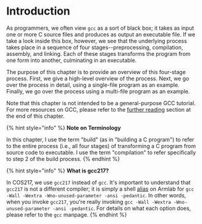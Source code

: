# Introduction

As programmers, we often view `gcc` as a sort of black box; it takes as input one or more C source files and produces as output an executable file. If we take a look inside this box, however, we see that the underlying process takes place in a sequence of four stages--preprocessing, compilation, assembly, and linking. Each of these stages transforms the program from one form into another, culminating in an executable.&#x20;

The purpose of this chapter is to provide an overview of this four-stage process. First, we give a high-level overview of the process. Next, we go over the process in detail, using a single-file program as an example. Finally, we go over the process using a multi-file program as an example.&#x20;

Note that this chapter is not intended to be a general-purpose GCC tutorial. For more resources on GCC, please refer to the [further reading](../copy-of-gnu-compiler-collection-gcc/further-reading.md) section at the end of this chapter.

{% hint style="info" %}
**Note on Terminology**

In this chapter, I use the term "build" (as in "building a C program") to refer to the entire process (i.e., all four stages) of transforming a C program from source code to executable. I use the term "compilation" to refer specifically to step 2 of the build process.
{% endhint %}

{% hint style="info" %}
**What is gcc217?**

In COS217, we use `gcc217` instead of `gcc`. It's important to understand that `gcc217` is not a different compiler; it is simply a shell [alias](../the-linux-command-line/useful-command-line-features.md#aliases) on Armlab for `gcc -Wall -Wextra -Wno-unused-parameter -ansi -pedantic`. In other words, when you invoke `gcc217`, you're really invoking `gcc -Wall -Wextra -Wno-unused-parameter -ansi -pedantic`. For details on what each option does, please refer to the `gcc` manpage.
{% endhint %}
